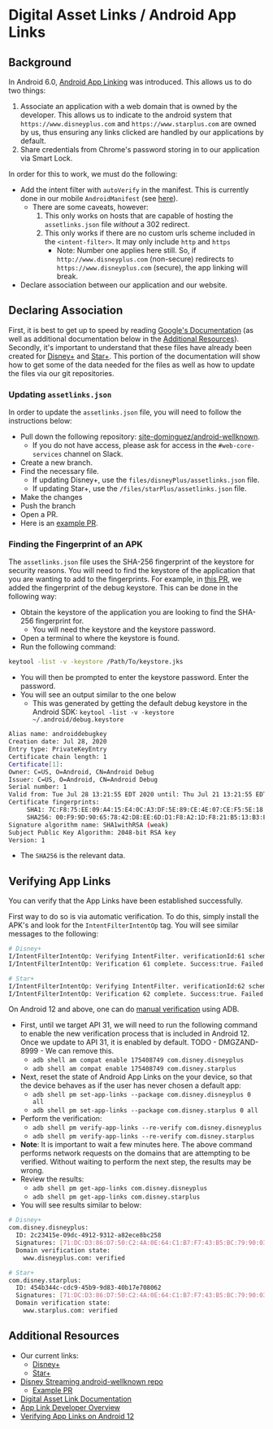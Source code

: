 # Digital Asset Links / Android App Links

## Background

In Android 6.0, [Android App Linking](https://developer.android.com/about/versions/marshmallow/android-6.0#app-linking) was introduced. This allows us to do two things:

1. Associate an application with a web domain that is owned by the developer. This allows us to indicate to the android system that `https://www.disneyplus.com` and `https://www.starplus.com` are owned by us, thus ensuring any links clicked are handled by our applications by default.
2. Share credentials from Chrome's password storing in to our application via Smart Lock.

In order for this to work, we must do the following:

* Add the intent filter with `autoVerify` in the manifest. This is currently done in our mobile `AndroidManifest` (see [here](https://github.bamtech.co/Android/Dmgz/blob/b27c7a7827357e9cf486ca3413747dfd90d70cd9/core/src/main/AndroidManifest.xml#L46)).
    * There are some caveats, however:
        1. This only works on hosts that are capable of hosting the `assetlinks.json` file _without_ a 302 redirect.
        2. This only works if there are no custom urls scheme included in the `<intent-filter>`. It may only include `http` and `https`
            * Note: Number one applies here still. So, if `http://www.disneyplus.com` (non-secure) redirects to `https://www.disneyplus.com` (secure), the app linking will break.
* Declare association between our application and our website.

## Declaring Association

First, it is best to get up to speed by reading [Google's Documentation](https://developers.google.com/digital-asset-links/v1/getting-started) (as well as additional documentation below in the [Additional Resources](#additional-resources)). Secondly, it's important to understand that these files have already been created for [Disney+](https://www.disneyplus.com/.well-known/assetlinks.json) and [Star+](https://www.starplus.com/.well-known/assetlinks.json). This portion of the documentation will show how to get some of the data needed for the files as well as how to update the files via our git repositories.

### Updating `assetlinks.json`

In order to update the `assetlinks.json` file, you will need to follow the instructions below:

* Pull down the following repository: [site-dominguez/android-wellknown](https://github.bamtech.co/site-dominguez/android-wellknown).
    * If you do not have access, please ask for access in the `#web-core-services` channel on Slack.
* Create a new branch.
* Find the necessary file.
    * If updating Disney+, use the `files/disneyPlus/assetlinks.json` file.
    * If updating Star+, use the `/files/starPlus/assetlinks.json` file.
* Make the changes
* Push the branch
* Open a PR.
* Here is an [example PR](https://github.bamtech.co/site-dominguez/android-wellknown/pull/7/files).

### Finding the Fingerprint of an APK

The `assetlinks.json` file uses the SHA-256 fingerprint of the keystore for security reasons. You will need to find the keystore of the application that you are wanting to add to the fingerprints. For example, in [this PR](https://github.bamtech.co/site-dominguez/android-wellknown/pull/6), we added the fingerprint of the debug keystore. This can be done in the following way:

* Obtain the keystore of the application you are looking to find the SHA-256 fingerprint for.
    * You will need the keystore and the keystore password.
* Open a terminal to where the keystore is found.
* Run the following command:

```sh
keytool -list -v -keystore /Path/To/keystore.jks
```

* You will then be prompted to enter the keystore password. Enter the password.
* You will see an output similar to the one below
    * This was generated by getting the default debug keystore in the Android SDK: `keytool -list -v -keystore ~/.android/debug.keystore`

```sh hl_lines="12"
Alias name: androiddebugkey
Creation date: Jul 28, 2020
Entry type: PrivateKeyEntry
Certificate chain length: 1
Certificate[1]:
Owner: C=US, O=Android, CN=Android Debug
Issuer: C=US, O=Android, CN=Android Debug
Serial number: 1
Valid from: Tue Jul 28 13:21:55 EDT 2020 until: Thu Jul 21 13:21:55 EDT 2050
Certificate fingerprints:
	 SHA1: 7C:F8:75:EE:09:A4:15:E4:0C:A3:DF:5E:89:CE:4E:07:CE:F5:5E:18
	 SHA256: 00:F9:9D:90:65:78:42:D8:EE:6D:D1:F8:A2:1D:F8:21:B5:13:B3:E9:6B:15:62:E4:CC:E0:C7:DC:09:D1:20:BB
Signature algorithm name: SHA1withRSA (weak)
Subject Public Key Algorithm: 2048-bit RSA key
Version: 1
```

* The `SHA256` is the relevant data.

## Verifying App Links

You can verify that the App Links have been established successfully.

First way to do so is via automatic verification. To do this, simply install the APK's and look for the `IntentFilterIntentOp` tag. You will see similar messages to the following:

```sh
# Disney+
I/IntentFilterIntentOp: Verifying IntentFilter. verificationId:61 scheme:"https" hosts:"www.disneyplus.com" package:"com.disney.disneyplus". [CONTEXT service_id=244 ]
I/IntentFilterIntentOp: Verification 61 complete. Success:true. Failed hosts:. [CONTEXT service_id=244 ]

# Star+
I/IntentFilterIntentOp: Verifying IntentFilter. verificationId:62 scheme:"https" hosts:"www.starplus.com" package:"com.disney.starplus". [CONTEXT service_id=244 ]
I/IntentFilterIntentOp: Verification 62 complete. Success:true. Failed hosts:. [CONTEXT service_id=244 ]
```

On Android 12 and above, one can do [manual verification](https://developer.android.com/training/app-links/verify-site-associations#manual-verification) using ADB.

* First, until we target API 31, we will need to run the following command to enable the new verification process that is included in Android 12. Once we update to API 31, it is enabled by default. TODO - DMGZAND-8999 - We can remove this.
    * `adb shell am compat enable 175408749 com.disney.disneyplus`
    * `adb shell am compat enable 175408749 com.disney.starplus`
* Next, reset the state of Android App Links on the your device, so that the device behaves as if the user has never chosen a default app:
    * `adb shell pm set-app-links --package com.disney.disneyplus 0 all`
    * `adb shell pm set-app-links --package com.disney.starplus 0 all`
* Perform the verification:
    * `adb shell pm verify-app-links --re-verify com.disney.disneyplus`
    * `adb shell pm verify-app-links --re-verify com.disney.starplus`
* **Note**: It is important to wait a few minutes here. The above command performs network requests on the domains that are attempting to be verified. Without waiting to perform the next step, the results may be wrong.
* Review the results:
    * `adb shell pm get-app-links com.disney.disneyplus`
    * `adb shell pm get-app-links com.disney.starplus`
* You will see results similar to below:

```sh
# Disney+
com.disney.disneyplus:
  ID: 2c23415e-09dc-4912-9312-a82ece8bc258
  Signatures: [71:DC:D3:86:D7:50:C2:4A:0E:64:C1:B7:F7:43:B5:BC:79:90:03:D0:68:EC:B1:75:F3:0C:97:C3:84:E3:CC:2F]
  Domain verification state:
    www.disneyplus.com: verified

# Star+
com.disney.starplus:
  ID: 454b344c-cdc9-45b9-9d83-40b17e708062
  Signatures: [71:DC:D3:86:D7:50:C2:4A:0E:64:C1:B7:F7:43:B5:BC:79:90:03:D0:68:EC:B1:75:F3:0C:97:C3:84:E3:CC:2F]
  Domain verification state:
    www.starplus.com: verified
```

## Additional Resources

* Our current links:
    * [Disney+](https://www.disneyplus.com/.well-known/assetlinks.json)
    * [Star+](https://www.starplus.com/.well-known/assetlinks.json)
* [Disney Streaming android-wellknown repo](https://github.bamtech.co/site-dominguez/android-wellknown)
    * [Example PR](https://github.bamtech.co/site-dominguez/android-wellknown/pull/6)
* [Digital Asset Link Documentation](https://developers.google.com/digital-asset-links/v1/getting-started)
* [App Link Developer Overview](https://developer.android.com/training/app-links)
* [Verifying App Links on Android 12](https://developer.android.com/training/app-links/verify-site-associations#manual-verification)
